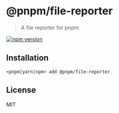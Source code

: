 # @pnpm/file-reporter

> A file reporter for pnpm

[![npm version](https://img.shields.io/npm/v/@pnpm/file-reporter.svg)](https://www.npmjs.com/package/@pnpm/file-reporter)

## Installation

```
<pnpm|yarn|npm> add @pnpm/file-reporter
```

## License

MIT
